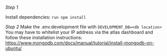 *Step 1*

Install dependencies:
`run npm install`

*Step 2*
Make the .env.development file with `DEVELOPMENT_DB=<db location>`
You may have to whitelist your IP address via the atlas dashboard and follow these installation instructions: https://www.mongodb.com/docs/manual/tutorial/install-mongodb-on-ubuntu/

